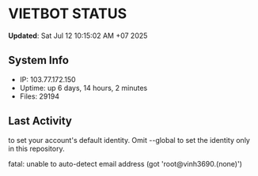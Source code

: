# VIETBOT STATUS
**Updated**: Sat Jul 12 10:15:02 AM +07 2025

## System Info
- IP: 103.77.172.150
- Uptime: up 6 days, 14 hours, 2 minutes
- Files: 29194

## Last Activity

to set your account's default identity.
Omit --global to set the identity only in this repository.

fatal: unable to auto-detect email address (got 'root@vinh3690.(none)')
